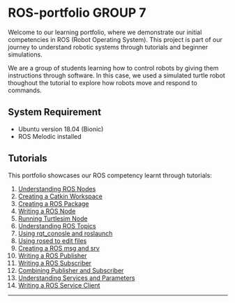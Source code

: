 # ROS-portfolio GROUP 7

Welcome to our learning portfolio, where we demonstrate our initial competencies in ROS (Robot Operating System). This project is part of our journey to understand robotic systems through tutorials and beginner simulations.

We are a group of students learning how to control robots by giving them instructions through software. In this case, we used a simulated turtle robot thoughout the tutorial to explore how robots move and respond to commands.

## System Requirement
- Ubuntu version 18.04 (Bionic)
- ROS Melodic installed

## Tutorials
This portfolio showcases our ROS competency learnt through tutorials:

1. [Understanding ROS Nodes](https://github.com/pokohroh/ros-portfolio/blob/main/Tutorials%20Completed/1%29%20Understanding%20ROS%20nodes.md)
2. [Creating a Catkin Workspace](https://github.com/pokohroh/ros-portfolio/blob/main/Tutorials%20Completed/2%29%20Creating%20a%20workspace%20for%20Catkin.md)
3. [Creating a ROS Package](https://github.com/pokohroh/ros-portfolio/blob/main/Tutorials%20Completed/3%29%20Creating%20a%20ROS%20package.md)
4. [Writing a ROS Node](https://github.com/pokohroh/ros-portfolio/blob/main/Tutorials%20Completed/4%29%20Writing%20a%20ROS%20Node%20with%20Python.md)
5. [Running Turtlesim Node](https://github.com/pokohroh/ros-portfolio/blob/main/Tutorials%20Completed/5%29%20Running%20Turtlesim%20Node.md)
6. [Understanding ROS Topics](https://github.com/pokohroh/ros-portfolio/blob/main/Tutorials%20Completed/6%29%20Understanding%20ROS%20Topics.md)
7. [Using rqt_conosle and roslaunch](https://github.com/pokohroh/ros-portfolio/blob/main/Tutorials%20Completed/7%29%20Using%20rqt_console%20and%20roslaunch.md)
8. [Using rosed to edit files](https://github.com/pokohroh/ros-portfolio/blob/main/Tutorials%20Completed/8%29%20Using%20rosed%20to%20edit%20files.md)
9. [Creating a ROS msg and srv](https://github.com/pokohroh/ros-portfolio/blob/main/Tutorials%20Completed/9%29%20Creating%20a%20ROS%20msg%20and%20srv.md)
10. [Writing a ROS Publisher](https://github.com/pokohroh/ros-portfolio/blob/main/Tutorials%20Completed/10%29%20Writing%20a%20ROS%20Publisher.md)
11. [Writing a ROS Subscriber](https://github.com/pokohroh/ros-portfolio/blob/main/Tutorials%20Completed/11%29%20Writing%20a%20ROS%20Subscriber.md)
12. [Combining Publisher and Subscriber](https://github.com/pokohroh/ros-portfolio/blob/main/Tutorials%20Completed/12%29%20Combining%20Publisher%20and%20Subscriber.md)
13. [Understanding Services and Parameters](https://github.com/pokohroh/ros-portfolio/blob/main/Tutorials%20Completed/13%29%20Understanding%20ROS%20Service%20and%20Parameters.md)
14. [Writing a ROS Service Client](https://github.com/pokohroh/ros-portfolio/blob/main/Tutorials%20Completed/14%29%20Writing%20a%20ROS%20Service%20Client.md)
---

